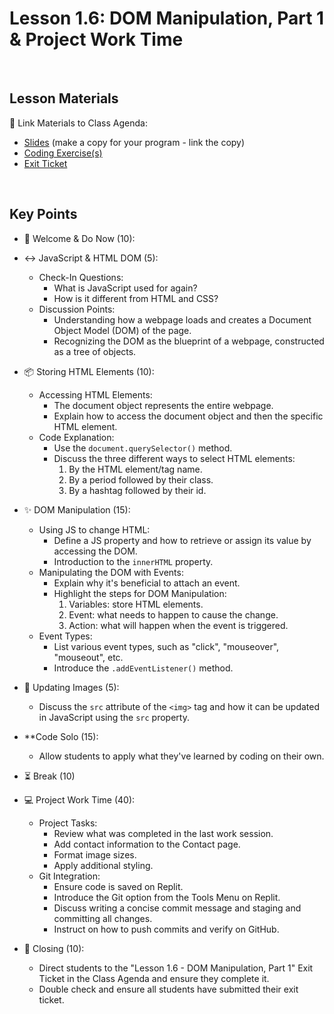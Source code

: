# Lesson 1.6: DOM Manipulation, Part 1 & Project Work Time

<br>

## Lesson Materials

📖 Link Materials to Class Agenda:
- [Slides](https://docs.google.com/presentation/d/1Gf9kjSAcJ6iLjHd-3jfnmCSM3cnxnh1A449ePCYfPNY/edit?usp=sharing) (make a copy for your program - link the copy)
- [Coding Exercise(s)]()
- [Exit Ticket](https://forms.gle/r8GJLFMAn2L93sWb6)

<br>

## Key Points

- 👋 Welcome & Do Now (10):

- ↔️ JavaScript & HTML DOM (5):
  - Check-In Questions:
    - What is JavaScript used for again?
    - How is it different from HTML and CSS?
  - Discussion Points:
    - Understanding how a webpage loads and creates a Document Object Model (DOM) of the page.
    - Recognizing the DOM as the blueprint of a webpage, constructed as a tree of objects.

- 📦 Storing HTML Elements (10):
  - Accessing HTML Elements:
    - The document object represents the entire webpage.
    - Explain how to access the document object and then the specific HTML element.
  - Code Explanation:
    - Use the `document.querySelector()` method.
    - Discuss the three different ways to select HTML elements:
        1. By the HTML element/tag name.
        2. By a period followed by their class.
        3. By a hashtag followed by their id.

- ✨ DOM Manipulation (15):
  - Using JS to change HTML:
    - Define a JS property and how to retrieve or assign its value by accessing the DOM.
    - Introduction to the `innerHTML` property.
  - Manipulating the DOM with Events:
    - Explain why it's beneficial to attach an event.
    - Highlight the steps for DOM Manipulation:
        1. Variables: store HTML elements.
        2. Event: what needs to happen to cause the change.
        3. Action: what will happen when the event is triggered.
  - Event Types:
    - List various event types, such as "click", "mouseover", "mouseout", etc.
    - Introduce the `.addEventListener()` method.

- 🌃 Updating Images (5):
  - Discuss the `src` attribute of the `<img>` tag and how it can be updated in JavaScript using the `src` property.

- **Code Solo (15):
  - Allow students to apply what they've learned by coding on their own.

- ⏳ Break (10)

- 💻 Project Work Time (40):
  - Project Tasks:
    - Review what was completed in the last work session.
    - Add contact information to the Contact page.
    - Format image sizes.
    - Apply additional styling.
  - Git Integration:
    - Ensure code is saved on Replit.
    - Introduce the Git option from the Tools Menu on Replit.
    - Discuss writing a concise commit message and staging and committing all changes.
    - Instruct on how to push commits and verify on GitHub.

- 👋 Closing (10):
  - Direct students to the "Lesson 1.6 - DOM Manipulation, Part 1" Exit Ticket in the Class Agenda and ensure they complete it.
  - Double check and ensure all students have submitted their exit ticket.

